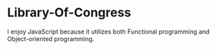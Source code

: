 # Library-Of-Congress
I enjoy JavaScript because it utilizes both Functional programming and Object-oriented programming.